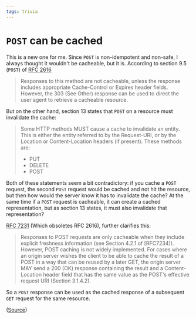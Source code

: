 ```yaml
---
tags: trivia
---
```


# `POST` can be cached
This is a new one for me. Since `POST` is non-idempotent and non-safe, I always thought it wouldn't be cacheable, but it is. According to section 9.5 (`POST`) of [RFC 2616](http://www.faqs.org/rfcs/rfc2616.html)

> Responses to this method are not cacheable, unless the response includes appropriate Cache-Control or Expires header fields. However, the 303 (See Other) response can be used to direct the user agent to retrieve a cacheable resource.

But on the other hand, section 13 states that `POST` on a resource must invalidate the cache:

> Some HTTP methods MUST cause a cache to invalidate an entity. This is either the entity referred to by the Request-URI, or by the Location or Content-Location headers (if present). These methods are:
> - PUT
> - DELETE
> - POST

Both of these statements seem a bit contradictory: if you cache a `POST` request, the second `POST` request would be cached and not hit the resource, but then how would the server know it has to invalidate the cache? At the same time if a `POST` request is cacheable, it can create a cached representation, but as section 13 states, it must also invalidate that representation?

[RFC 7231](https://www.rfc-editor.org/rfc/rfc7231) (Which obsoletes RFC 2616), further clarifies this:

> Responses to POST requests are only cacheable when they include
explicit freshness information (see Section 4.2.1 of [RFC7234]).
However, POST caching is not widely implemented. For cases where an origin server wishes the client to be able to cache the result of a POST in a way that can be reused by a later GET, the origin server MAY send a 200 (OK) response containing the result and a Content-Location header field that has the same value as the POST's effective request URI (Section 3.1.4.2).

So a `POST` response can be used as the cached response of a subsequent `GET` request for the same resource.

([Source](https://stackoverflow.com/a/626083/15768984))
